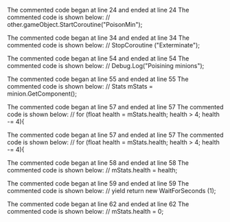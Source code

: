 The commented code began at line 24 and ended at line 24
The commented code is shown below:
        //     other.gameObject.StartCoroutine("PoisonMin");


The commented code began at line 34 and ended at line 34
The commented code is shown below:
        //     StopCoroutine ("Exterminate");


The commented code began at line 54 and ended at line 54
The commented code is shown below:
    //     Debug.Log("Poisining minions");


The commented code began at line 55 and ended at line 55
The commented code is shown below:
    //     Stats mStats = minion.GetComponent<Stats>();


The commented code began at line 57 and ended at line 57
The commented code is shown below:
    //     for (float health = mStats.health; health > 4; health -= 4){


The commented code began at line 57 and ended at line 57
The commented code is shown below:
    //     for (float health = mStats.health; health > 4; health -= 4){


The commented code began at line 58 and ended at line 58
The commented code is shown below:
    //         mStats.health = health;


The commented code began at line 59 and ended at line 59
The commented code is shown below:
    //         yield return new WaitForSeconds (1);


The commented code began at line 62 and ended at line 62
The commented code is shown below:
    //     mStats.health = 0;


